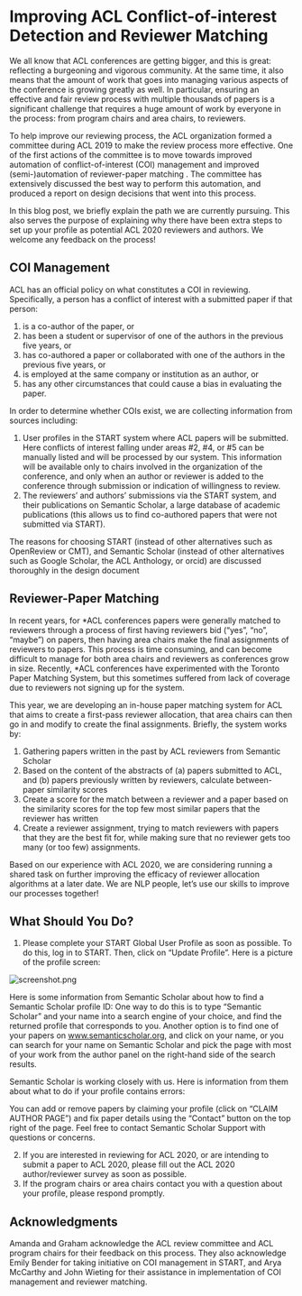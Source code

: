 # Improving ACL Conflict-of-interest Detection and Reviewer Matching
We all know that ACL conferences are getting bigger, and this is great: reflecting a burgeoning and vigorous community. At the same time, it also means that the amount of work that goes into managing various aspects of the conference is growing greatly as well. In particular, ensuring an effective and fair review process with multiple thousands of papers is a significant challenge that requires a huge amount of work by everyone in the process: from program chairs and area chairs, to reviewers.

To help improve our reviewing process, the ACL organization formed a committee during ACL 2019 to make the review process more effective. One of the first actions of the committee is to move towards improved automation of conflict-of-interest (COI) management and improved (semi-)automation of reviewer-paper matching . The committee has extensively discussed the best way to perform this automation, and produced a report on design decisions that went into this process.

In this blog post, we briefly explain the path we are currently pursuing. This also serves the purpose of explaining why there have been extra steps to set up your profile as potential ACL 2020 reviewers and authors. We welcome any feedback on the process!

## COI Management
ACL has an official policy on what constitutes a COI in reviewing. Specifically, a person has a conflict of interest with a submitted paper if that person:
1. is a co-author of the paper, or 
2. has been a student or supervisor of one of the authors in the previous five years, or 
3. has co-authored a paper or collaborated with one of the authors in the previous five years, or 
4. is employed at the same company or institution as an author, or
5. has any other circumstances that could cause a bias in evaluating the paper.

In order to determine whether COIs exist, we are collecting information from sources including:
1. User profiles in the START system where ACL papers will be submitted. Here conflicts of interest falling under areas #2, #4, or #5 can be manually listed and will be processed by our system. This information will be available only to chairs involved in the organization of the conference, and only when an author or reviewer is added to the conference through submission or indication of willingness to review. 
2. The reviewers’ and authors’ submissions via the START system, and their publications on Semantic Scholar, a large database of academic publications (this allows us to find co-authored papers that were not submitted via START).

The reasons for choosing START (instead of other alternatives such as OpenReview or CMT), and Semantic Scholar (instead of other alternatives such as Google Scholar, the ACL Anthology, or orcid) are discussed thoroughly in the design document

## Reviewer-Paper Matching
In recent years, for \*ACL conferences papers were generally matched to reviewers through a process of first having reviewers bid (“yes”, “no”, “maybe”) on papers, then having area chairs make the final assignments of reviewers to papers. This process is time consuming, and can become difficult to manage for both area chairs and reviewers as conferences grow in size. Recently, \*ACL conferences have experimented with the Toronto Paper Matching System, but this sometimes suffered from lack of coverage due to reviewers not signing up for the system.

This year, we are developing an in-house paper matching system for ACL that aims to create a first-pass reviewer allocation, that area chairs can then go in and modify to create the final assignments. Briefly, the system works by:
1. Gathering papers written in the past by ACL reviewers from Semantic Scholar 
2. Based on the content of the abstracts of (a) papers submitted to ACL, and (b) papers previously written by reviewers, calculate between-paper similarity scores 
3. Create a score for the match between a reviewer and a paper based on the similarity scores for the top few most similar papers that the reviewer has written 
4. Create a reviewer assignment, trying to match reviewers with papers that they are the best fit for, while making sure that no reviewer gets too many (or too few) assignments. 

Based on our experience with ACL 2020, we are considering running a shared task on further improving the efficacy of reviewer allocation algorithms at a later date. We are NLP people, let’s use our skills to improve our processes together!

## What Should You Do?
1. Please complete your START Global User Profile as soon as possible. To do this, log in to START. Then, click on “Update Profile”. Here is a picture of the profile screen:

![screenshot.png](https://acl2020.org/assets/images/profile_update_example.png)

Here is some information from Semantic Scholar about how to find a Semantic Scholar profile ID: One way to do this is to type “Semantic Scholar” and your name into a search engine of your choice, and find the returned profile that corresponds to you. Another option is to find one of your papers on www.semanticscholar.org, and click on your name, or you can search for your name on Semantic Scholar and pick the page with most of your work from the author panel on the right-hand side of the search results.

Semantic Scholar is working closely with us. Here is information from them about what to do if your profile contains errors:

You can add or remove papers by claiming your profile (click on “CLAIM AUTHOR PAGE”) and fix paper details using the “Contact” button on the top right of the page. Feel free to contact Semantic Scholar Support with questions or concerns.

2. If you are interested in reviewing for ACL 2020, or are intending to submit a paper to ACL 2020, please fill out the ACL 2020 author/reviewer survey as soon as possible. 
3. If the program chairs or area chairs contact you with a question about your profile, please respond promptly. 

## Acknowledgments
Amanda and Graham acknowledge the ACL review committee and ACL program chairs for their feedback on this process. They also acknowledge Emily Bender for taking initiative on COI management in START, and Arya McCarthy and John Wieting for their assistance in implementation of COI management and reviewer matching.
